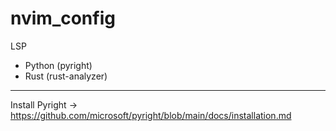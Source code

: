 # nvim_config

LSP
- Python (pyright)
- Rust (rust-analyzer)

----
Install
    Pyright -> https://github.com/microsoft/pyright/blob/main/docs/installation.md
